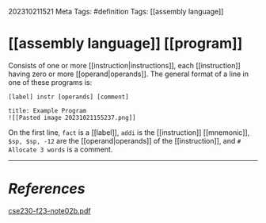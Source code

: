 202310211521
Meta Tags: #definition
Tags: [[assembly language]]

# [[assembly language]] [[program]]

Consists of one or more [[instruction|instructions]], each [[instruction]] having zero or more [[operand|operands]]. The general format of a line in one of these programs is:

`[label] instr [operands] [comment]`

```ad-example
title: Example Program
![[Pasted image 20231021155237.png]]
```
On the first line, `fact` is a [[label]], `addi` is the [[instruction]] [[mnemonic]], `$sp, $sp, -12` are the [[operand|operands]] of the [[instruction]], and `# Allocate 3 words` is a comment.









---
# *References*
[cse230-f23-note02b.pdf](file:///C:/Users/orang/Documents/ASU/Textbooks/CSE%20230/cse230-f23-note02b.pdf)